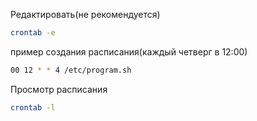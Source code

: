 Редактировать(не рекомендуется)
```bash
crontab -e
```
пример создания расписания(каждый четверг в 12:00)
```bash
00 12 * * 4 /etc/program.sh
```

Просмотр расписания
```bash
crontab -l
```
